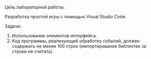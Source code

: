 Цель лабораторной работы:

Разработка простой игры с помощью Visual Studio Code.

Задачи:
1) Использование элементов интерфейса.
2) Код программы, реализующий обработку событий, должен содержать не менее 100 строк (импортирование библиотек за строки не считать).
